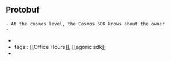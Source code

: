 ## Protobuf
	- At the cosmos level, the Cosmos SDK knows about the owner
	-
-
- tags:: [[Office Hours]], [[agoric sdk]]
-